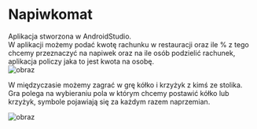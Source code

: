 # Napiwkomat
Aplikacja stworzona w AndroidStudio.  
W aplikacji możemy podać kwotę rachunku w restauracji oraz ile % z tego chcemy przeznaczyć na napiwek oraz na ile osób podzielić rachunek, aplikacja policzy jaka to jest kwota na osobę.  
![obraz](https://user-images.githubusercontent.com/64363554/167955709-71452059-2252-4be9-85d6-82cbcd62589d.png)


W międzyczasie możemy zagrać w grę kółko i krzyżyk z kimś ze stolika. Gra polega na wybieraniu pola w którym chcemy postawić kółko lub krzyżyk, symbole pojawiają się za każdym razem naprzemian.  

![obraz](https://user-images.githubusercontent.com/64363554/167955817-684b3044-5e89-4280-adf2-aff7cb46108c.png)

